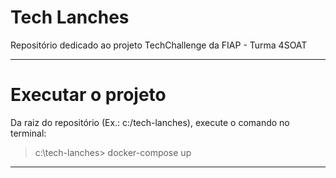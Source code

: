 # Tech Lanches
Repositório dedicado ao projeto TechChallenge da FIAP - Turma 4SOAT

---

# Executar o projeto

Da raiz do repositório (Ex.: c:/tech-lanches), execute o comando no terminal:
> c:\tech-lanches> docker-compose up
---